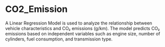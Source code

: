 # CO2_Emission
A Linear Regression Model is used to analyze the relationship between vehicle characteristics and CO₂ emissions (g/km). The model predicts CO₂ emissions based on independent variables such as engine size, number of cylinders, fuel consumption, and transmission type.
